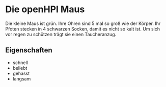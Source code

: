 # Die openHPI Maus

Die kleine Maus ist grün. Ihre Ohren sind 5 mal so groß wie der Körper.
Ihr Pfoten stecken in 4 schwarzen Socken, damit es nicht so kalt ist.
Um sich vor regen zu schützen trägt sie einen Taucheranzug.

## Eigenschaften

* schnell
* beliebt
* gehasst
* langsam
